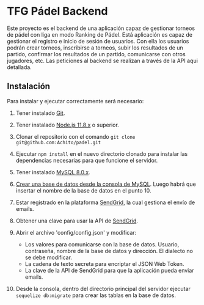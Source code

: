 TFG Pádel Backend
======
Este proyecto es el backend de una aplicación capaz de gestionar torneos de pádel con liga en modo Ranking de Pádel.
Está aplicación es capaz de gestionar el registro e inicio de sesión de usuarios. Con ella los usuarios podrán crear torneos, inscribirse a torneos, subir los resultados de un partido, confirmar los resultados de un partido, comunicarse con otros jugadores, etc. Las peticiones al backend se realizan a través de la API aqui detallada.

## Instalación
Para instalar y ejecutar correctamente será necesario:

1. Tener instalado [Git](https://git-scm.com/book/es/v2/Inicio---Sobre-el-Control-de-Versiones-Instalaci%C3%B3n-de-Git).
2. Tener instalado [Node.js 11.8.x](https://nodejs.org/es/download/) o superior.
3. Clonar el repositorio con el comando `git clone git@github.com:Achito/padel.git`
4. Ejecutar `npm install` en el nuevo directorio clonado para instalar las dependencias necesarias para que funcione el servidor.
5. Tener instalado [MySQL 8.0.x](https://dev.mysql.com/downloads/installer/).
7. [Crear una base de datos desde la consola de MySQL](http://www.oscarabadfolgueira.com/crear-una-base-datos-mysql-desde-consola/). Luego habrá que insertar el nombre de la base de datos en el punto 10.
8. Estar registrado en la plataforma [SendGrid](https://sendgrid.com/), la cual gestiona el envío de emails.
9. Obtener una clave para usar la API de [SendGrid](https://sendgrid.com/).
10. Abrir el archivo 'config/config.json' y modificar:

	* Los valores para comunicarse con la base de datos. Usuario, contraseña, nombre de la base de datos y dirección. El dialecto no se debe modificar.
	* La cadena de texto secreta para encriptar el JSON Web Token.
	* La clave de la API de SendGrid para que la aplicación pueda enviar emails.



11. Desde la consola, dentro del directorio principal del servidor ejecutar `sequelize db:migrate` para crear las tablas en la base de datos.








